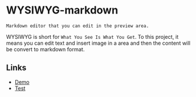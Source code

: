 # WYSIWYG-markdown
    Markdown editor that you can edit in the preview area.
WYSIWYG is short for `What You See Is What You Get`. To this project, it means you can edit text and insert image in a area and then the content will be convert to markdown format.

## Links
- [Demo](http://www.bettycc.com/WYSIWYG-markdown/)
- [Test](http://www.bettycc.com/WYSIWYG-markdown/test.html)

